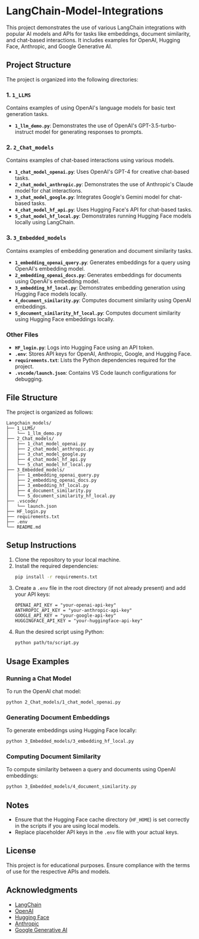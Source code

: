 # LangChain-Model-Integrations

This project demonstrates the use of various LangChain integrations with popular AI models and APIs for tasks like embeddings, document similarity, and chat-based interactions. It includes examples for OpenAI, Hugging Face, Anthropic, and Google Generative AI.

## Project Structure

The project is organized into the following directories:

### 1. `1_LLMS`
Contains examples of using OpenAI's language models for basic text generation tasks.
- **`1_llm_demo.py`**: Demonstrates the use of OpenAI's GPT-3.5-turbo-instruct model for generating responses to prompts.

### 2. `2_Chat_models`
Contains examples of chat-based interactions using various models.
- **`1_chat_model_openai.py`**: Uses OpenAI's GPT-4 for creative chat-based tasks.
- **`2_chat_model_anthropic.py`**: Demonstrates the use of Anthropic's Claude model for chat interactions.
- **`3_chat_model_google.py`**: Integrates Google's Gemini model for chat-based tasks.
- **`4_chat_model_hf_api.py`**: Uses Hugging Face's API for chat-based tasks.
- **`5_chat_model_hf_local.py`**: Demonstrates running Hugging Face models locally using LangChain.

### 3. `3_Embedded_models`
Contains examples of embedding generation and document similarity tasks.
- **`1_embedding_openai_query.py`**: Generates embeddings for a query using OpenAI's embedding model.
- **`2_embedding_openai_docs.py`**: Generates embeddings for documents using OpenAI's embedding model.
- **`3_embedding_hf_local.py`**: Demonstrates embedding generation using Hugging Face models locally.
- **`4_document_similarity.py`**: Computes document similarity using OpenAI embeddings.
- **`5_document_similarity_hf_local.py`**: Computes document similarity using Hugging Face embeddings locally.

### Other Files
- **`HF_login.py`**: Logs into Hugging Face using an API token.
- **`.env`**: Stores API keys for OpenAI, Anthropic, Google, and Hugging Face.
- **`requirements.txt`**: Lists the Python dependencies required for the project.
- **`.vscode/launch.json`**: Contains VS Code launch configurations for debugging.

## File Structure

The project is organized as follows:

```
Langchain_models/
├── 1_LLMS/
│   └── 1_llm_demo.py
├── 2_Chat_models/
│   ├── 1_chat_model_openai.py
│   ├── 2_chat_model_anthropic.py
│   ├── 3_chat_model_google.py
│   ├── 4_chat_model_hf_api.py
│   └── 5_chat_model_hf_local.py
├── 3_Embedded_models/
│   ├── 1_embedding_openai_query.py
│   ├── 2_embedding_openai_docs.py
│   ├── 3_embedding_hf_local.py
│   ├── 4_document_similarity.py
│   └── 5_document_similarity_hf_local.py
├── .vscode/
│   └── launch.json
├── HF_login.py
├── requirements.txt
├── .env
└── README.md
```

## Setup Instructions

1. Clone the repository to your local machine.
2. Install the required dependencies:
   ```bash
   pip install -r requirements.txt
   ```
3. Create a `.env` file in the root directory (if not already present) and add your API keys:
   ```env
   OPENAI_API_KEY = "your-openai-api-key"
   ANTHROPIC_API_KEY = "your-anthropic-api-key"
   GOOGLE_API_KEY = "your-google-api-key"
   HUGGINGFACE_API_KEY = "your-huggingface-api-key"
   ```
4. Run the desired script using Python:
   ```bash
   python path/to/script.py
   ```

## Usage Examples

### Running a Chat Model
To run the OpenAI chat model:
```bash
python 2_Chat_models/1_chat_model_openai.py
```

### Generating Document Embeddings
To generate embeddings using Hugging Face locally:
```bash
python 3_Embedded_models/3_embedding_hf_local.py
```

### Computing Document Similarity
To compute similarity between a query and documents using OpenAI embeddings:
```bash
python 3_Embedded_models/4_document_similarity.py
```

## Notes
- Ensure that the Hugging Face cache directory (`HF_HOME`) is set correctly in the scripts if you are using local models.
- Replace placeholder API keys in the `.env` file with your actual keys.

## License
This project is for educational purposes. Ensure compliance with the terms of use for the respective APIs and models.

## Acknowledgments
- [LangChain](https://github.com/hwchase17/langchain)
- [OpenAI](https://openai.com/)
- [Hugging Face](https://huggingface.co/)
- [Anthropic](https://www.anthropic.com/)
- [Google Generative AI](https://cloud.google.com/generative-ai)
